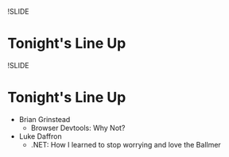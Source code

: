 !SLIDE 
# Tonight's Line Up #

!SLIDE 
# Tonight's Line Up #


* Brian Grinstead  
  * Browser Devtools: Why Not?
* Luke Daffron  
  * .NET:  How I learned to stop worrying and love the Ballmer
